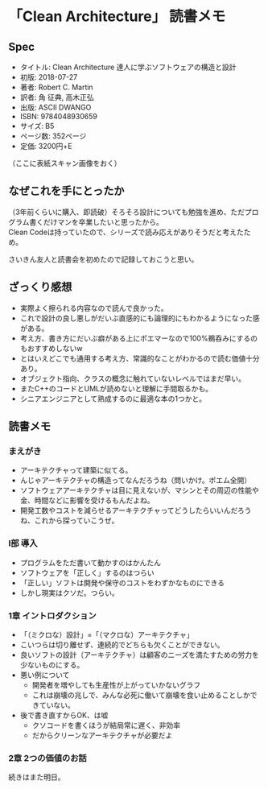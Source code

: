 # 「Clean Architecture」 読書メモ
## Spec
- タイトル: Clean Architecture 達人に学ぶソフトウェアの構造と設計
- 初版: 2018-07-27
- 著者: Robert C. Martin
- 訳者: 角 征典, 高木正弘
- 出版: ASCII DWANGO
- ISBN: 9784048930659
- サイズ: B5
- ページ数: 352ページ
- 定価: 3200円+E

（ここに表紙スキャン画像をおく）

## なぜこれを手にとったか
（3年前くらいに購入、即読破）そろそろ設計についても勉強を進め、ただプログラム書くだけマンを卒業したいと思ったから。  
Clean Codeは持っていたので、シリーズで読み応えがありそうだと考えたため。  

さいきん友人と読書会を初めたので記録しておこうと思い。  

## ざっくり感想
- 実際よく擦られる内容なので読んで良かった。
- これで設計の良し悪しがだいぶ直感的にも論理的にもわかるようになった感がある。
- 考え方、書き方にだいぶ癖がある上にポエマーなので100%鵜呑みにするのもおすすめしないw
- とはいえどこでも通用する考え方、常識的なことがわかるので読む価値十分あり。
- オブジェクト指向、クラスの概念に触れていないレベルではまだ早い。
- またC++のコードとUMLが読めないと理解に手間取るかも。
- シニアエンジニアとして熟成するのに最適な本の1つかと。

## 読書メモ
### まえがき
- アーキテクチャって建築に似てる。
- んじゃアーキテクチャの構造ってなんだろうね（問いかけ。ポエム全開）
- ソフトウェアアーキテクチャは目に見えないが、マシンとその周辺の性能や金、時間などに影響を受けるもんだよね。
- 開発工数やコストを減らせるアーキテクチャってどうしたらいいんだろうね、これから探っていこうぜ。

### Ⅰ部 導入
- プログラムをただ書いて動かすのはかんたん
- ソフトウェアを「正しく」するのはつらい
- 「正しい」ソフトは開発や保守のコストをわずかなものにできる
- しかし現実はクソだ。つらい。

### 1章 イントロダクション
- 「（ミクロな）設計」=「（マクロな）アーキテクチャ」
- こいつらは切り離せず、連続的でどちらも欠くことができない。
- 良いソフトの設計（アーキテクチャ）は顧客のニーズを満たすための労力を少ないものにする。
- 悪い例について
  - 開発者を増やしても生産性が上がっていかないグラフ
  - これは崩壊の兆しで、みんな必死に働いて崩壊を食い止めることしかできていない。
- 後で書き直すからOK、は嘘
  - クソコードを書くほうが結局常に遅く、非効率
  - だからクリーンなアーキテクチャが必要だよ

### 2章 2つの価値のお話
続きはまた明日。
